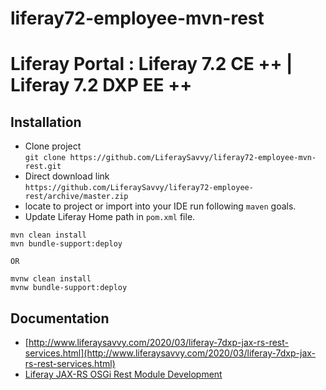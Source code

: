 # liferay72-employee-mvn-rest
# Liferay Portal : Liferay 7.2 CE ++ | Liferay 7.2 DXP EE ++
## Installation
* Clone project  
`git clone https://github.com/LiferaySavvy/liferay72-employee-mvn-rest.git` 
* Direct download link   
`https://github.com/LiferaySavvy/liferay72-employee-rest/archive/master.zip`
* locate to project or import into your IDE run following `maven` goals.  
* Update Liferay Home path in `pom.xml` file.
```
mvn clean install
mvn bundle-support:deploy  

OR 

mvnw clean install
mvnw bundle-support:deploy
````
## Documentation 
* [http://www.liferaysavvy.com/2020/03/liferay-7dxp-jax-rs-rest-services.html](http://www.liferaysavvy.com/2020/03/liferay-7dxp-jax-rs-rest-services.html)  
* [Liferay JAX-RS OSGi Rest Module Development](http://www.liferaysavvy.com/2020/03/liferay-jax-rs-osgi-rest-module.html)  
